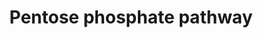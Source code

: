 ---
annotations:
- id: PW:0000045
  parent: classic metabolic pathway
  type: Pathway Ontology
  value: pentose phosphate pathway
authors:
- MaintBot
- Mkutmon
- Egonw
- Eweitz
- Larsgw
description: ''
last-edited: 2023-02-01
organisms:
- Bos taurus
redirect_from:
- /index.php/Pathway:WP1028
- /instance/WP1028
- /instance/WP1028_r125261
revision: r125261
schema-jsonld:
- '@context': https://schema.org/
  '@id': https://wikipathways.github.io/pathways/WP1028.html
  '@type': Dataset
  creator:
    '@type': Organization
    name: WikiPathways
  description: ''
  keywords:
  - 6-Phosphogluconate
  - 6-Phosphonoglucono-delta-lactone
  - Erythrose-4-Phosphate
  - Fructose-6-Phosphate
  - G6PD
  - Glucose-6-Phosphate
  - Glyceraldehyde-3-phosphate
  - PGD
  - PGLS
  - RPE
  - RPIA
  - Ribose-5-Phosphate
  - Ribulose-5-Phosphate
  - Sedoheptulose-7-Phosphate
  - TALDO1
  - TKT
  - Xylulose-5-Phosphate
  license: CC0
  name: Pentose phosphate pathway
seo: CreativeWork
title: Pentose phosphate pathway
wpid: WP1028
---